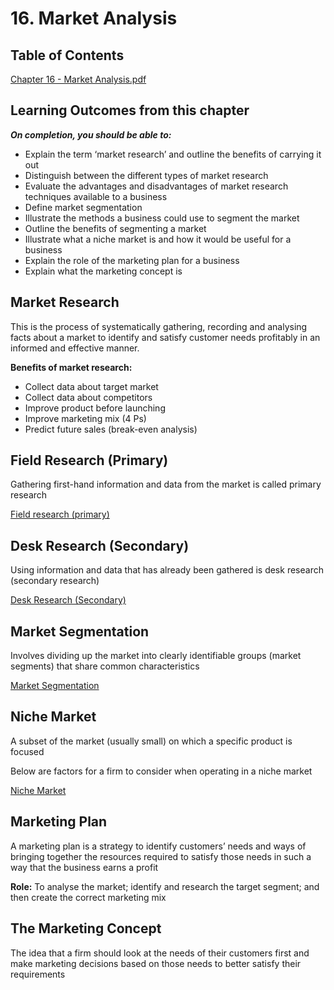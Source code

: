 # 16. Market Analysis

## Table of Contents

[Chapter 16 - Market Analysis.pdf](16%20Market%20%2007a68/Chapter_16_-_Market_Analysis.pdf)

## ****Learning Outcomes from this chapter****

***On completion, you should be able to:*** 

- Explain the term ‘market research’ and outline the benefits of carrying it out
- Distinguish between the different types of market research
- Evaluate the advantages and disadvantages of market research techniques available to a business
- Define market segmentation
- Illustrate the methods a business could use to segment the market
- Outline the benefits of segmenting a market
- Illustrate what a niche market is and how it would be useful for a business
- Explain the role of the marketing plan for a business
- Explain what the marketing concept is

## Market Research

This is the process of systematically gathering, recording and analysing facts about a market to identify and satisfy customer needs profitably in an informed and effective manner.

**Benefits of market research:**

- Collect data about target market
- Collect data about competitors
- Improve product before launching
- Improve marketing mix (4 Ps)
- Predict future sales (break-even analysis)

## ****Field Research (Primary)****

Gathering first-hand information and data from the market is called primary research

[Field research (primary)](16%20Market%20%2007a68/Field%20rese%209563c.csv)

## Desk Research (Secondary)

Using information and data that has already been gathered is desk research (secondary research)

[Desk Research (Secondary)](16%20Market%20%2007a68/Desk%20Resea%2038e4c.csv)

## Market S****egmentation****

Involves dividing up the market into clearly identifiable groups (market segments) that share common characteristics

[Market Segmentation](16%20Market%20%2007a68/Market%20Seg%20fc218.csv)

## Niche Market

A subset of the market (usually small) on which a specific product is focused

Below are factors for a firm to consider when operating in a niche market

[Niche Market](16%20Market%20%2007a68/Niche%20Mark%20962bb.csv)

## Marketing Plan

A marketing plan is a strategy to identify customers’ needs and ways of bringing together the resources required to satisfy those needs in such a way that the business earns a profit

**Role:** To analyse the market; identify and research the target segment; and then create the correct marketing mix

## The Marketing Concept

The idea that a firm should look at the needs of their customers first and make marketing decisions based on those needs to better satisfy their requirements